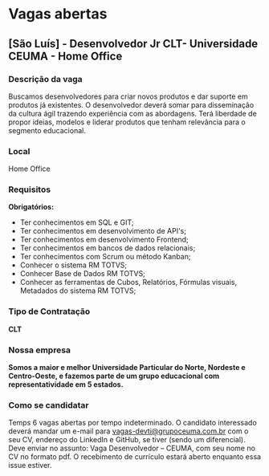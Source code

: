 # Vagas abertas

## [São Luís] - Desenvolvedor Jr CLT- Universidade CEUMA - Home Office

### Descrição da vaga

Buscamos desenvolvedores para criar novos produtos e dar suporte em produtos já existentes.
O desenvolvedor deverá somar para disseminação da cultura ágil trazendo experiência com as abordagens. Terá liberdade de propor ideias, modelos e liderar produtos que tenham relevância para o segmento educacional.

### Local

Home Office

### Requisitos

**Obrigatórios:**

- Ter conhecimentos em SQL e GIT;
- Ter conhecimentos em desenvolvimento de API's;
- Ter conhecimentos em desenvolvimento Frontend;
- Ter conhecimentos em bancos de dados relacionais;
- Ter conhecimentos com Scrum ou método Kanban;
- Conhecer o sistema RM TOTVS;
- Conhecer Base de Dados RM TOTVS;
- Conhecer as ferramentas de Cubos, Relatórios, Fórmulas visuais, Metadados do sistema RM TOTVS;

### Tipo de Contratação

**CLT**

### Nossa empresa

**Somos a maior e melhor Universidade Particular do Norte, Nordeste e Centro-Oeste, e fazemos parte de um grupo educacional com representatividade em 5 estados.**

### Como se candidatar

Temps 6 vagas abertas por tempo indeterminado. O candidato interessado deverá mandar um e-mail para vagas-devti@grupoceuma.com.br com o seu CV, endereço do LinkedIn e GitHub, se tiver (sendo um diferencial). Deve enviar no assunto: Vaga Desenvolvedor – CEUMA, com seu nome no CV no formato pdf.
O recebimento de currículo estará aberto enquanto essa issue estiver.
